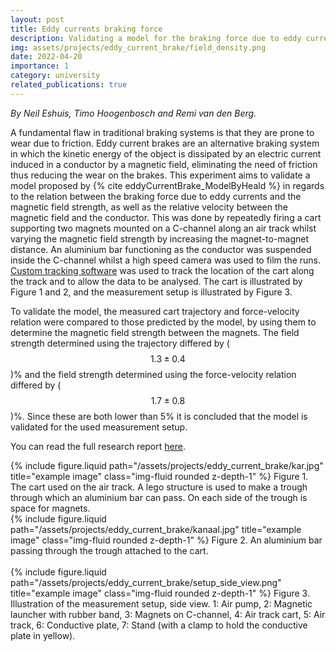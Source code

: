 ```yaml
---
layout: post
title: Eddy currents braking force
description: Validating a model for the braking force due to eddy currents.
img: assets/projects/eddy_current_brake/field_density.png
date: 2022-04-20
importance: 1
category: university
related_publications: true
---
```


*By Neil Eshuis, Timo Hoogenbosch and Remi van den Berg.*

A fundamental flaw in traditional braking systems is that they are prone to wear due to friction. Eddy current brakes are an alternative braking system in which the kinetic energy of the object is dissipated by an electric current induced in a conductor by a magnetic field, eliminating the need of friction thus reducing the wear on the brakes. This experiment aims to validate a model proposed by {% cite eddyCurrentBrake_ModelByHeald %} in regards to the relation between the braking force due to eddy currents and the magnetic field strength, as well as the relative velocity between the magnetic field and the conductor. This was done by repeatedly firing a cart supporting two magnets mounted on a C-channel along an air track whilst varying the magnetic field strength by increasing the magnet-to-magnet distance. An aluminium bar functioning as the conductor was suspended inside the C-channel whilst a high speed camera was used to film the runs. [Custom tracking software](/projects/personal/simple_motion_tracker) was used to track the location of the cart along the track and to allow the data to be analysed. The cart is illustrated by Figure 1 and 2, and the measurement setup is illustrated by Figure 3.

To validate the model, the measured cart trajectory and force-velocity relation were compared to those predicted by the model, by using them to determine the magnetic field strength between the magnets. The field strength determined using the trajectory differed by ($$ 1.3\pm0.4 $$ )% and the field strength determined using the force-velocity relation differed by ( $$ 1.7\pm0.8 $$ )%. Since these are both lower than 5% it is concluded that the model is validated for the used measurement setup.

You can read the full research report [here](/assets/projects/eddy_current_brake/report.pdf).

<div class="row justify-content-sm-center">
    <div class="col-sm-6">
        {% include figure.liquid path="/assets/projects/eddy_current_brake/kar.jpg" title="example image" class="img-fluid rounded z-depth-1" %}
        Figure 1. The cart used on the air track. A lego structure is used to make a trough through which an aluminium bar can pass. On each side of the trough is space for magnets.
    </div>
    <div class="col-sm-6">
        {% include figure.liquid path="/assets/projects/eddy_current_brake/kanaal.jpg" title="example image" class="img-fluid rounded z-depth-1" %}
        Figure 2. An aluminium bar passing through the trough attached to the cart.
    </div>
</div>
<br>
<div class="row justify-content-sm-center">
    <div class="col-sm-8">
        {% include figure.liquid path="/assets/projects/eddy_current_brake/setup_side_view.png" title="example image" class="img-fluid rounded z-depth-1" %}
        Figure 3. Illustration of the measurement setup, side view. 1: Air pump, 2: Magnetic launcher with rubber band, 3: Magnets on C-channel, 4: Air track cart, 5: Air track, 6: Conductive plate, 7: Stand (with a clamp to hold the conductive plate in yellow).
    </div>
</div>
<br>

